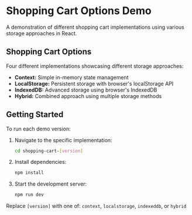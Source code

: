  # Shopping Cart Options Demo

A demonstration of different shopping cart implementations using various storage approaches in React.

## Shopping Cart Options

Four different implementations showcasing different storage approaches:

- **Context:** Simple in-memory state management
- **LocalStorage:** Persistent storage with browser's localStorage API
- **IndexedDB:** Advanced storage using browser's IndexedDB
- **Hybrid:** Combined approach using multiple storage methods

## Getting Started

To run each demo version:

1. Navigate to the specific implementation:
   ```bash
   cd shopping-cart-[version]
   ```

2. Install dependencies:
   ```bash
   npm install
   ```

3. Start the development server:
   ```bash
   npm run dev
   ```

Replace `[version]` with one of: `context`, `localstorage`, `indexeddb`, or `hybrid`
 
